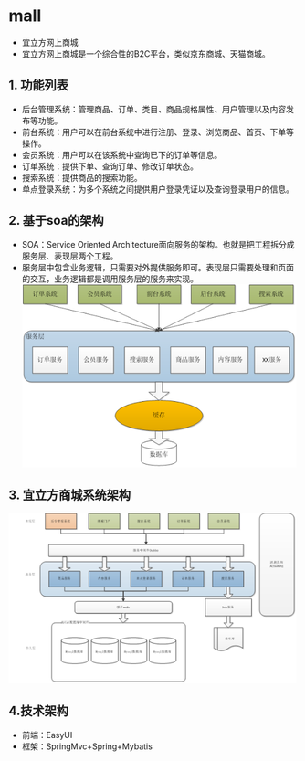 # mall

* 宜立方网上商城
* 宜立方网上商城是一个综合性的B2C平台，类似京东商城、天猫商城。

## 1.	功能列表

* 后台管理系统：管理商品、订单、类目、商品规格属性、用户管理以及内容发布等功能。
* 前台系统：用户可以在前台系统中进行注册、登录、浏览商品、首页、下单等操作。
* 会员系统：用户可以在该系统中查询已下的订单等信息。
* 订单系统：提供下单、查询订单、修改订单状态。
* 搜索系统：提供商品的搜索功能。
* 单点登录系统：为多个系统之间提供用户登录凭证以及查询登录用户的信息。

## 2. 基于soa的架构

* SOA：Service Oriented Architecture面向服务的架构。也就是把工程拆分成服务层、表现层两个工程。
* 服务层中包含业务逻辑，只需要对外提供服务即可。表现层只需要处理和页面的交互，业务逻辑都是调用服务层的服务来实现。
![SOA](https://github.com/song-hm/mall/blob/master/mallPic/SOA%E6%9E%B6%E6%9E%84.png)  

## 3.	宜立方商城系统架构

![系统架构](https://github.com/song-hm/mall/blob/master/mallPic/%E7%B3%BB%E7%BB%9F%E6%9E%B6%E6%9E%84.png)

## 4.技术架构
* 前端：EasyUI
* 框架：SpringMvc+Spring+Mybatis
 


